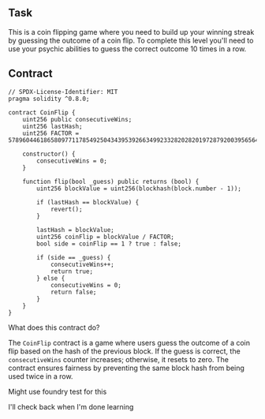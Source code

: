 ## Task

This is a coin flipping game where you need to build up your winning streak by guessing the outcome of a coin flip. To complete this level you'll need to use your psychic abilities to guess the correct outcome 10 times in a row.
 
## Contract
 
```sol 
// SPDX-License-Identifier: MIT
pragma solidity ^0.8.0;
 
contract CoinFlip {
    uint256 public consecutiveWins;
    uint256 lastHash;
    uint256 FACTOR = 57896044618658097711785492504343953926634992332820282019728792003956564819968;

    constructor() {
        consecutiveWins = 0;
    }

    function flip(bool _guess) public returns (bool) {
        uint256 blockValue = uint256(blockhash(block.number - 1));

        if (lastHash == blockValue) {
            revert();
        }

        lastHash = blockValue;
        uint256 coinFlip = blockValue / FACTOR;
        bool side = coinFlip == 1 ? true : false;

        if (side == _guess) {
            consecutiveWins++;
            return true;
        } else {
            consecutiveWins = 0;
            return false;
        }
    }
}
```
What does this contract do?

The `CoinFlip` contract is a game where users guess the outcome of a coin flip based on the hash of the previous block. If the guess is correct, the `consecutiveWins` counter increases; otherwise, it resets to zero. The contract ensures fairness by preventing the same block hash from being used twice in a row.



Might use foundry test for this

I'll check back when I'm done learning








